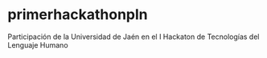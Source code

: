 # primerhackathonpln
Participación de la Universidad de Jaén en el I Hackaton de Tecnologías del Lenguaje Humano
